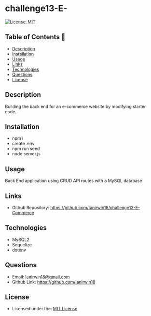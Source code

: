 # challenge13-E-

[![License: MIT](https://img.shields.io/badge/License-MIT-yellow.svg)](https://opensource.org/licenses/MIT)

## Table of Contents 📑

- [Description](#description)
- [Installation](#installation)
- [Usage](#usage)
- [Links](#links)
- [Technologies](#technologies)
- [Questions](#questions)
- [License](#license)

## Description

Building the back end for an e-commerce website by modifying starter code.

## Installation

- npm i
- create .env
- npm run seed
- node server.js

## Usage

Back End application using CRUD API routes with a MySQL database

## Links

- Github Repository: https://github.com/Ianirwin18/challenge13-E-Commerce

## Technologies

- MySQL2
- Sequelize
- dotenv

## Questions

- Email: Ianirwin18@gmail.com
- Github Link: https://github.com/Ianirwin18

## License

- Licensed under the: [MIT License](https://opensource.org/licenses/MIT)
